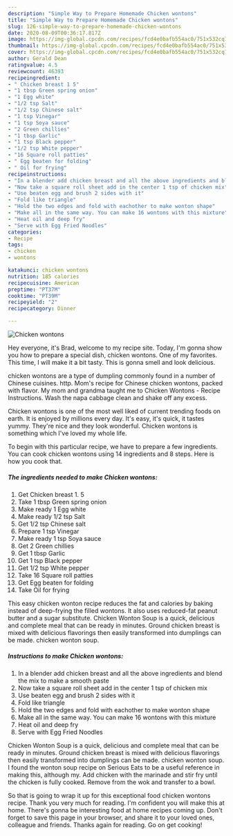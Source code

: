 ```yaml
---
description: "Simple Way to Prepare Homemade Chicken wontons"
title: "Simple Way to Prepare Homemade Chicken wontons"
slug: 126-simple-way-to-prepare-homemade-chicken-wontons
date: 2020-08-09T00:36:17.817Z
image: https://img-global.cpcdn.com/recipes/fcd4e0bafb554ac0/751x532cq70/chicken-wontons-recipe-main-photo.jpg
thumbnail: https://img-global.cpcdn.com/recipes/fcd4e0bafb554ac0/751x532cq70/chicken-wontons-recipe-main-photo.jpg
cover: https://img-global.cpcdn.com/recipes/fcd4e0bafb554ac0/751x532cq70/chicken-wontons-recipe-main-photo.jpg
author: Gerald Dean
ratingvalue: 4.5
reviewcount: 46393
recipeingredient:
- " Chicken breast 1 5"
- "1 tbsp Green spring onion"
- "1 Egg white"
- "1/2 tsp Salt"
- "1/2 tsp Chinese salt"
- "1 tsp Vinegar"
- "1 tsp Soya sauce"
- "2 Green chillies"
- "1 tbsp Garlic"
- "1 tsp Black pepper"
- "1/2 tsp White pepper"
- "16 Square roll patties"
- " Egg beaten for folding"
- " Oil for frying"
recipeinstructions:
- "In a blender add chicken breast and all the above ingredients and blend the mix to make a smooth paste"
- "Now take a square roll sheet add in the center 1 tsp of chicken mix"
- "Use beaten egg and brush 2 sides with it"
- "Fold like triangle"
- "Hold the two edges and fold with eachother to make wonton shape"
- "Make all in the same way. You can make 16 wontons with this mixture"
- "Heat oil and deep fry"
- "Serve with Egg Fried Noodles"
categories:
- Recipe
tags:
- chicken
- wontons

katakunci: chicken wontons 
nutrition: 185 calories
recipecuisine: American
preptime: "PT37M"
cooktime: "PT39M"
recipeyield: "2"
recipecategory: Dinner

---
```



![Chicken wontons](https://img-global.cpcdn.com/recipes/fcd4e0bafb554ac0/751x532cq70/chicken-wontons-recipe-main-photo.jpg)

Hey everyone, it's Brad, welcome to my recipe site. Today, I'm gonna show you how to prepare a special dish, chicken wontons. One of my favorites. This time, I will make it a bit tasty. This is gonna smell and look delicious.

chicken wontons are a type of dumpling commonly found in a number of Chinese cuisines. http. Mom&#39;s recipe for Chinese chicken wontons, packed with flavor. My mom and grandma taught me to Chicken Wontons - Recipe Instructions. Wash the napa cabbage clean and shake off any excess.

Chicken wontons is one of the most well liked of current trending foods on earth. It is enjoyed by millions every day. It's easy, it's quick, it tastes yummy. They're nice and they look wonderful. Chicken wontons is something which I've loved my whole life.


To begin with this particular recipe, we have to prepare a few ingredients. You can cook chicken wontons using 14 ingredients and 8 steps. Here is how you cook that.

<!--inarticleads1-->

##### The ingredients needed to make Chicken wontons:

1. Get  Chicken breast 1. 5
1. Take 1 tbsp Green spring onion
1. Make ready 1 Egg white
1. Make ready 1/2 tsp Salt
1. Get 1/2 tsp Chinese salt
1. Prepare 1 tsp Vinegar
1. Make ready 1 tsp Soya sauce
1. Get 2 Green chillies
1. Get 1 tbsp Garlic
1. Get 1 tsp Black pepper
1. Get 1/2 tsp White pepper
1. Take 16 Square roll patties
1. Get  Egg beaten for folding
1. Take  Oil for frying


This easy chicken wonton recipe reduces the fat and calories by baking instead of deep-frying the filled wontons. It also uses reduced-fat peanut butter and a sugar substitute. Chicken Wonton Soup is a quick, delicious and complete meal that can be ready in minutes. Ground chicken breast is mixed with delicious flavorings then easily transformed into dumplings can be made. chicken wonton soup. 

<!--inarticleads2-->

##### Instructions to make Chicken wontons:

1. In a blender add chicken breast and all the above ingredients and blend the mix to make a smooth paste
1. Now take a square roll sheet add in the center 1 tsp of chicken mix
1. Use beaten egg and brush 2 sides with it
1. Fold like triangle
1. Hold the two edges and fold with eachother to make wonton shape
1. Make all in the same way. You can make 16 wontons with this mixture
1. Heat oil and deep fry
1. Serve with Egg Fried Noodles


Chicken Wonton Soup is a quick, delicious and complete meal that can be ready in minutes. Ground chicken breast is mixed with delicious flavorings then easily transformed into dumplings can be made. chicken wonton soup. I found the wonton soup recipe on Serious Eats to be a useful reference in making this, although my. Add chicken with the marinade and stir fry until the chicken is fully cooked. Remove from the wok and transfer to a bowl. 

So that is going to wrap it up for this exceptional food chicken wontons recipe. Thank you very much for reading. I'm confident you will make this at home. There's gonna be interesting food at home recipes coming up. Don't forget to save this page in your browser, and share it to your loved ones, colleague and friends. Thanks again for reading. Go on get cooking!

